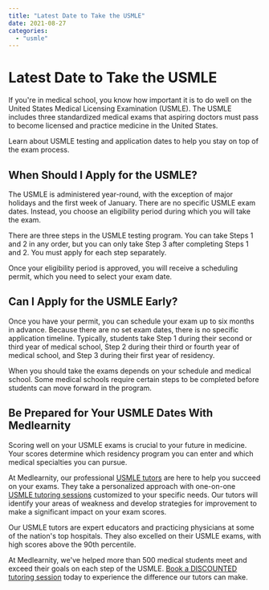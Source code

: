 ```yaml
---
title: "Latest Date to Take the USMLE"
date: 2021-08-27
categories: 
  - "usmle"
---
```


# Latest Date to Take the USMLE

If you're in medical school, you know how important it is to do well on the United States Medical Licensing Examination (USMLE). The USMLE includes three standardized medical exams that aspiring doctors must pass to become licensed and practice medicine in the United States.

Learn about USMLE testing and application dates to help you stay on top of the exam process.

## When Should I Apply for the USMLE?

The USMLE is administered year-round, with the exception of major holidays and the first week of January. There are no specific USMLE exam dates. Instead, you choose an eligibility period during which you will take the exam.

There are three steps in the USMLE testing program. You can take Steps 1 and 2 in any order, but you can only take Step 3 after completing Steps 1 and 2. You must apply for each step separately.

Once your eligibility period is approved, you will receive a scheduling permit, which you need to select your exam date.

## Can I Apply for the USMLE Early?

Once you have your permit, you can schedule your exam up to six months in advance. Because there are no set exam dates, there is no specific application timeline. Typically, students take Step 1 during their second or third year of medical school, Step 2 during their third or fourth year of medical school, and Step 3 during their first year of residency.

When you should take the exams depends on your schedule and medical school. Some medical schools require certain steps to be completed before students can move forward in the program.

## Be Prepared for Your USMLE Dates With Medlearnity

Scoring well on your USMLE exams is crucial to your future in medicine. Your scores determine which residency program you can enter and which medical specialties you can pursue.

At Medlearnity, our professional [USMLE tutors](https://www.medlearnity.com/our-tutors/) are here to help you succeed on your exams. They take a personalized approach with one-on-one [USMLE tutoring sessions](https://www.medlearnity.com/usmle/) customized to your specific needs. Our tutors will identify your areas of weakness and develop strategies for improvement to make a significant impact on your exam scores.

Our USMLE tutors are expert educators and practicing physicians at some of the nation's top hospitals. They also excelled on their USMLE exams, with high scores above the 90th percentile.

At Medlearnity, we've helped more than 500 medical students meet and exceed their goals on each step of the USMLE. [Book a DISCOUNTED tutoring session](https://www.medlearnity.com/start-here/) today to experience the difference our tutors can make.
